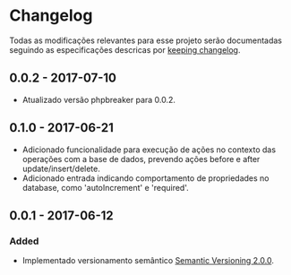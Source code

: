 # Changelog

Todas as modificações relevantes para esse projeto serão documentadas seguindo as especificações descricas por [keeping changelog](http://keepachangelog.com/).

## 0.0.2 - 2017-07-10
- Atualizado versão phpbreaker para 0.0.2.

## 0.1.0 - 2017-06-21
- Adicionado funcionalidade para execução de ações no contexto das operações com a base de dados, prevendo ações before e after update/insert/delete. 
- Adicionado entrada indicando comportamento de propriedades no database, como 'autoIncrement' e 'required'.

## 0.0.1 - 2017-06-12

### Added
- Implementado versionamento semântico [Semantic Versioning 2.0.0](http://semver.org/).
